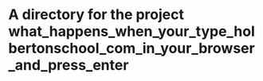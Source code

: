 # A directory for the project what_happens_when_your_type_holbertonschool_com_in_your_browser_and_press_enter